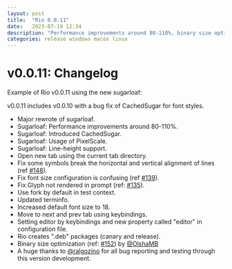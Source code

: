 ```yaml
---
layout: post
title:  "Rio 0.0.11"
date:   2023-07-19 12:34
description: "Performance improvements around 80-110%, binary size optimization, usage of pixel scale and others."
categories: release windows macos linux
---
```


# v0.0.11: Changelog

Example of Rio v0.0.11 using the new sugarloaf:


v0.0.11 includes v0.0.10 with a bug fix of CachedSugar for font styles.

- Major rewrote of sugarloaf.
- Sugarloaf: Performance improvements around 80-110%.
- Sugarloaf: Introduced CachedSugar.
- Sugarloaf: Usage of PixelScale.
- Sugarloaf: Line-height support.
- Open new tab using the current tab directory.
- Fix some symbols break the horizontal and vertical alignment of lines (ref [#148](https://github.com/raphamorim/rio/issues/148)).
- Fix font size configuration is confusing (ref [#139](https://github.com/raphamorim/rio/issues/139)).
- Fix Glyph not rendered in prompt (ref: [#135](https://github.com/raphamorim/rio/issues/135)).
- Use fork by default in test context.
- Updated terminfo.
- Increased default font size to 18.
- Move to next and prev tab using keybindings.
- Setting editor by keybindings and new property called "editor" in configuration file.
- Rio creates ".deb" packages (canary and release).
- Binary size optimization (ref: [#152](https://github.com/raphamorim/rio/pull/152)) by [@OlshaMB](https://github.com/OlshaMB)
- A huge thanks to [@ralgozino](https://github.com/ralgozino) for all bug reporting and testing through this version development.
